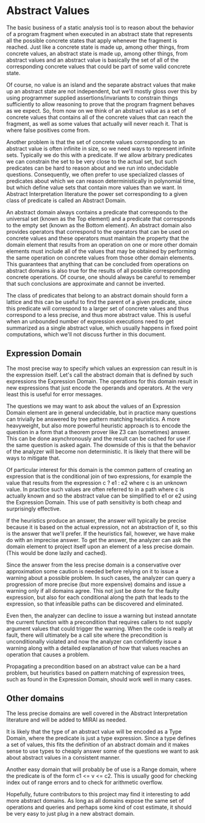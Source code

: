 # Abstract Values

The basic business of a static analysis tool is to reason about the behavior of a program fragment when executed in an 
abstract state that represents all the possible concrete states that apply whenever the fragment is reached. Just like a 
concrete state is made up, among other things, from concrete values, an abstract state is made up, among other things, 
from abstract values and an abstract value is basically the set of all of the corresponding concrete values that could 
be part of some valid concrete state.

Of course, no value is an island and the separate abstract values that make up an abstract state are not independent, 
but we'll mostly gloss over this by using programmer supplied assertions/invariants to constrain things sufficiently to 
allow reasoning to prove that the program fragment behaves as we expect. So, from now on we think of an abstract value 
as a set of concrete values that contains all of the concrete values that can reach the fragment, as well as some values 
that actually will never reach it. That is where false positives come from.

Another problem is that the set of concrete values corresponding to an abstract value is often infinite in size, so we 
need ways to represent infinite sets. Typically we do this with a predicate. If we allow arbitrary predicates we can 
constrain the set to be very close to the actual set, but such predicates can be hard to reason about and we run into 
undecidable questions. Consequently, we often prefer to use specialized classes of predicates about which we can reason 
deterministically in polynomial time, but which define value sets that contain more values than we want. In Abstract 
Interpretation literature the power set corresponding to a given class of predicate is called an Abstract Domain.

An abstract domain always contains a predicate that corresponds to the universal set (known as the Top element) and a 
predicate that corresponds to the empty set (known as the Bottom element). An abstract domain also provides operators 
that correspond to the operators that can be used on concrete values and these operators must maintain the property that 
the domain element that results from an operation on one or more other domain elements must include all of the values 
that may be obtained by performing the same operation on concrete values from those other domain elements. This 
guarantees that anything that can be concluded from operations on abstract domains is also true for the results of all 
possible corresponding concrete operations. Of course, one should always be careful to remember that such conclusions 
are approximate and cannot be inverted.

The class of predicates that belong to an abstract domain should form a lattice and this can be useful to find the 
parent of a given predicate, since this predicate will correspond to a larger set of concrete values and thus correspond 
to a less precise, and thus more abstract value. This is useful when an unbounded number of expression executions need 
to get summarized as a single abstract value, which usually happens in fixed point computations, which we'll not discuss 
further in this document.

## Expression Domain

The most precise way to specify which values an expression can result in is the expression itself. Let's call the 
abstract domain that is defined by such expressions the Expression Domain. The operations for this domain result in 
new expressions that just encode the operands and operators. At the very least this is useful for error messages.

The questions we may want to ask about the values of an Expression Domain element are in general undecidable, but in 
practice many questions can trivially be answered by tree pattern matching heuristics. A more heavyweight, but also more 
powerful heuristic approach is to encode the question in a form that a theorem prover like Z3 can (sometimes) answer. 
This can be done asynchronously and the result can be cached for use if the same question is asked again. The downside 
of this is that the behavior of the analyzer will become non deterministic. It is likely that there will be ways to 
mitigate that.

Of particular interest for this domain is the common pattern of creating an expression that is the conditional join of 
two expressions, for example the value that results from the expression c ? e1 : e2 where c is an unknown value. In 
practice such values are often referred to in a path where c is actually known and so the abstract value can be 
simplified to e1 or e2 using the Expression Domain. This use of path sensitivity is both cheap and surprisingly 
effective.

If the heuristics produce an answer, the answer will typically be precise because it is based on the actual expression, 
not an abstraction of it, so this is the answer that we'll prefer. If the heuristics fail, however, we have make do with 
an imprecise answer. To get the answer, the analyzer can ask the domain element to project itself upon an element of a 
less precise domain. (This would be done lazily and cached).

Since the answer from the less precise domain is a conservative over approximation some caution is 
needed before relying on it to issue a warning about a possible problem. In such cases, the analyzer can query a 
progression of more precise (but more expensive) domains and issue a warning only if all domains agree. This not just
be done for the faulty expression, but also for each conditional along the path that leads to the expression, so that
infeasible paths can be discovered and eliminated.
 
Even then, the analyzer can decline to issue a warning but instead annotate the current function with a precondition 
that requires callers to not supply argument values that could trigger the warning. When the code is really at fault, 
there will ultimately be a call site where the precondition is unconditionally violated and now the analyzer can 
confidently issue a warning along with a detailed explanation of how that values reaches an operation that causes a 
problem.

Propagating a precondition based on an abstract value can be a hard problem, but heuristics based on pattern matching 
of expression trees, such as found in the Expression Domain, should work well in many cases.

## Other domains

The less precise domains are well covered in the Abstract Interpretation literature and will be added to MIRAI as 
needed.

It is likely that the type of an abstract value will be encoded as a Type Domain, where the predicate is just a type 
expression. Since a type defines a set of values, this fits the definition of an abstract domain and it makes sense 
to use types to cheaply answer some of the questions we want to ask about abstract values in a consistent manner.

Another easy domain that will probably be of use is a Range domain, where the predicate is of the form c1 <= v <= c2. 
This is usually good for checking index out of range errors and to check for arithmetic overflow.

Hopefully, future contributors to this project may find it interesting to add more abstract domains. As long as all 
domains expose the same set of operations and queries and perhaps some kind of cost estimate, it should be very easy to 
just plug in a new abstract domain.

